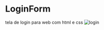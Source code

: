 # LoginForm
tela de login para web com html e css
![login](https://github.com/StefaneAmorim/LoginForm/assets/104101680/7bba4fbe-8b9e-4d14-bc4c-d55dc9102bb7)
